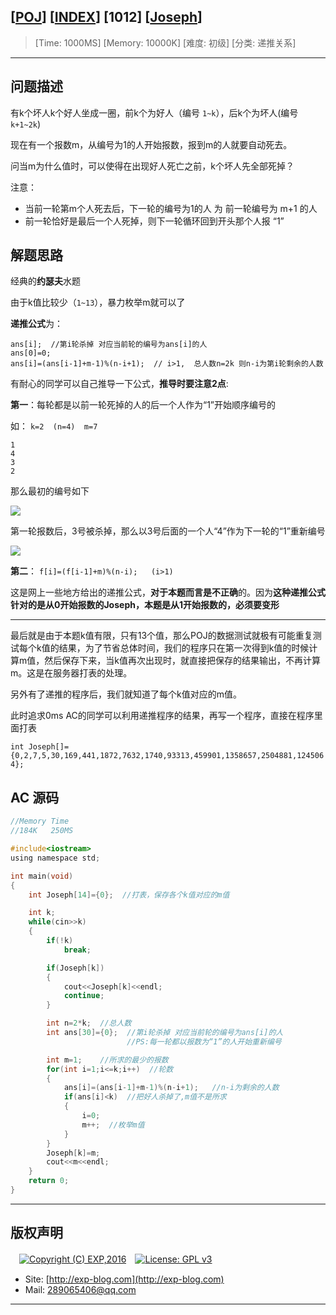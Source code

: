## [[POJ](http://poj.org/)] [[INDEX](https://github.com/lyy289065406/POJ-Solving-Reports)] [1012] [[Joseph](http://poj.org/problem?id=1012)]

> [Time: 1000MS] [Memory: 10000K] [难度: 初级] [分类: 递推关系]

------

## 问题描述

有k个坏人k个好人坐成一圈，前k个为好人（编号 `1~k`），后k个为坏人(编号 `k+1~2k`)

现在有一个报数m，从编号为1的人开始报数，报到m的人就要自动死去。

问当m为什么值时，可以使得在出现好人死亡之前，k个坏人先全部死掉？

 
注意：

- 当前一轮第m个人死去后，下一轮的编号为1的人 为 前一轮编号为 m+1 的人
- 前一轮恰好是最后一个人死掉，则下一轮循环回到开头那个人报 “1”


## 解题思路

经典的**约瑟夫**水题


由于k值比较少（`1~13`），暴力枚举m就可以了

**递推公式**为：

```
ans[i];  //第i轮杀掉 对应当前轮的编号为ans[i]的人
ans[0]=0;
ans[i]=(ans[i-1]+m-1)%(n-i+1);  // i>1,  总人数n=2k 则n-i为第i轮剩余的人数
```


有耐心的同学可以自己推导一下公式，**推导时要注意2点**:

**第一**：每轮都是以前一轮死掉的人的后一个人作为“1”开始顺序编号的

如： `k=2  (n=4)  m=7`

```
1
4
3
2
```

那么最初的编号如下

![](/img/01.png)


第一轮报数后，3号被杀掉，那么以3号后面的一个人“4”作为下一轮的“1”重新编号

![](/img/02.png)


**第二**： `f[i]=(f[i-1]+m)%(n-i);   (i>1)`

这是网上一些地方给出的递推公式，**对于本题而言是不正确**的。因为**这种递推公式针对的是从0开始报数的Joseph，本题是从1开始报数的，必须要变形**


------


最后就是由于本题k值有限，只有13个值，那么POJ的数据测试就极有可能重复测试每个k值的结果，为了节省总体时间，我们的程序只在第一次得到k值的时候计算m值，然后保存下来，当k值再次出现时，就直接把保存的结果输出，不再计算m。这是在服务器打表的处理。



另外有了递推的程序后，我们就知道了每个k值对应的m值。

此时追求0ms AC的同学可以利用递推程序的结果，再写一个程序，直接在程序里面打表

`int Joseph[]={0,2,7,5,30,169,441,1872,7632,1740,93313,459901,1358657,2504881,1245064};`


## AC 源码


```c
//Memory Time
//184K   250MS 

#include<iostream>
using namespace std;

int main(void)
{
	int Joseph[14]={0};  //打表，保存各个k值对应的m值

	int k;
	while(cin>>k)
	{
		if(!k)
			break;

		if(Joseph[k])
		{
			cout<<Joseph[k]<<endl;
			continue;
		}

		int n=2*k;  //总人数
		int ans[30]={0};  //第i轮杀掉 对应当前轮的编号为ans[i]的人
		                  //PS:每一轮都以报数为“1”的人开始重新编号

		int m=1;    //所求的最少的报数
		for(int i=1;i<=k;i++)  //轮数
		{
			ans[i]=(ans[i-1]+m-1)%(n-i+1);   //n-i为剩余的人数
			if(ans[i]<k)  //把好人杀掉了,m值不是所求
			{
				i=0;
				m++;  //枚举m值
			}
		}
		Joseph[k]=m;
		cout<<m<<endl;
	}
	return 0;
}
```

------

## 版权声明

　[![Copyright (C) EXP,2016](https://img.shields.io/badge/Copyright%20(C)-EXP%202016-blue.svg)](http://exp-blog.com)　[![License: GPL v3](https://img.shields.io/badge/License-GPL%20v3-blue.svg)](https://www.gnu.org/licenses/gpl-3.0)
  

- Site: [http://exp-blog.com](http://exp-blog.com) 
- Mail: <a href="mailto:289065406@qq.com?subject=[EXP's Github]%20Your%20Question%20（请写下您的疑问）&amp;body=What%20can%20I%20help%20you?%20（需要我提供什么帮助吗？）">289065406@qq.com</a>


------
